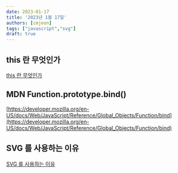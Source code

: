 ```yaml
---
date: 2023-01-17
title: '2023년 1월 17일'
authors: [cmjeon]
tags: ["javascript","svg"]
draft: true
---
```


## this 란 무엇인가

[this 란 무엇인가](https://coking.tistory.com/m/15)

## MDN Function.prototype.bind()

[https://developer.mozilla.org/en-US/docs/Web/JavaScript/Reference/Global_Objects/Function/bind](https://developer.mozilla.org/en-US/docs/Web/JavaScript/Reference/Global_Objects/Function/bind)

## SVG 를 사용하는 이유

[SVG 를 사용하는 이유](https://brunch.co.kr/@ggk234/11)